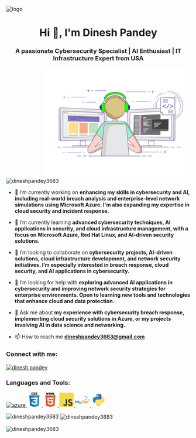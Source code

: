 ![logo](https://encrypted-tbn0.gstatic.com/images?q=tbn:ANd9GcRnKAoWYCN06QFU7vD1_xpLgRhpn-BLGzSVUg&s)
<h1 align="center">Hi 👋, I'm Dinesh Pandey</h1>
<h3 align="center">A passionate Cybersecurity Specialist | AI Enthusiast | IT Infrastructure Expert from USA</h3>
<img align="right" alt="coding" width="400" src="https://raw.githubusercontent.com/devSouvik/devSouvik/master/gif3.gif"

<p align="left"> <img src="https://komarev.com/ghpvc/?username=dineshpandey3683&label=Profile%20views&color=0e75b6&style=flat" alt="dineshpandey3683" /> </p>

- 🔭 I’m currently working on **enhancing my skills in cybersecurity and AI, including real-world breach analysis and enterprise-level network simulations using Microsoft Azure. I'm also expanding my expertise in cloud security and incident response.**

- 🌱 I’m currently learning **advanced cybersecurity techniques, AI applications in security, and cloud infrastructure management, with a focus on Microsoft Azure, Red Hat Linux, and AI-driven security solutions.**

- 👯 I’m looking to collaborate on **cybersecurity projects, AI-driven solutions, cloud infrastructure development, and network security initiatives. I’m especially interested in breach response, cloud security, and AI applications in cybersecurity.**

- 🤝 I’m looking for help with **exploring advanced AI applications in cybersecurity and improving network security strategies for enterprise environments. Open to learning new tools and technologies that enhance cloud and data protection.**

- 💬 Ask me about **my experience with cybersecurity breach response, implementing cloud security solutions in Azure, or my projects involving AI in data science and networking.**

- 📫 How to reach me **dineshpandey3683@gmail.com**

<h3 align="left">Connect with me:</h3>
<p align="left">
<a href="https://linkedin.com/in/dinesh pandey" target="blank"><img align="center" src="https://raw.githubusercontent.com/rahuldkjain/github-profile-readme-generator/master/src/images/icons/Social/linked-in-alt.svg" alt="dinesh pandey" height="30" width="40" /></a>
</p>

<h3 align="left">Languages and Tools:</h3>
<p align="left"> <a href="https://azure.microsoft.com/en-in/" target="_blank" rel="noreferrer"> <img src="https://www.vectorlogo.zone/logos/microsoft_azure/microsoft_azure-icon.svg" alt="azure" width="40" height="40"/> </a> <a href="https://www.w3schools.com/css/" target="_blank" rel="noreferrer"> <img src="https://raw.githubusercontent.com/devicons/devicon/master/icons/css3/css3-original-wordmark.svg" alt="css3" width="40" height="40"/> </a> <a href="https://www.w3.org/html/" target="_blank" rel="noreferrer"> <img src="https://raw.githubusercontent.com/devicons/devicon/master/icons/html5/html5-original-wordmark.svg" alt="html5" width="40" height="40"/> </a> <a href="https://developer.mozilla.org/en-US/docs/Web/JavaScript" target="_blank" rel="noreferrer"> <img src="https://raw.githubusercontent.com/devicons/devicon/master/icons/javascript/javascript-original.svg" alt="javascript" width="40" height="40"/> </a> <a href="https://www.mysql.com/" target="_blank" rel="noreferrer"> <img src="https://raw.githubusercontent.com/devicons/devicon/master/icons/mysql/mysql-original-wordmark.svg" alt="mysql" width="40" height="40"/> </a> <a href="https://www.python.org" target="_blank" rel="noreferrer"> <img src="https://raw.githubusercontent.com/devicons/devicon/master/icons/python/python-original.svg" alt="python" width="40" height="40"/> </a> </p>

<p><img align="left" src="https://github-readme-stats.vercel.app/api/top-langs?username=dineshpandey3683&show_icons=true&locale=en&layout=compact" alt="dineshpandey3683" /></p>

<p>&nbsp;<img align="center" src="https://github-readme-stats.vercel.app/api?username=dineshpandey3683&show_icons=true&locale=en" alt="dineshpandey3683" /></p>

<p><img align="center" src="https://github-readme-streak-stats.herokuapp.com/?user=dineshpandey3683&" alt="dineshpandey3683" /></p>
